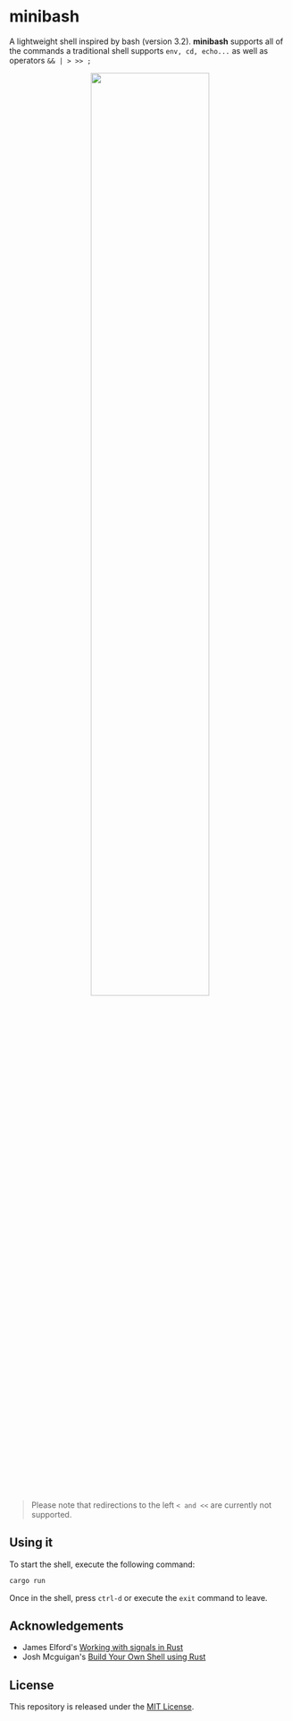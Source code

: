 # minibash

A lightweight shell inspired by bash (version 3.2). **minibash** supports all of the commands a traditional shell supports `env, cd, echo...` as well as operators `&& | > >> ;`

<p align="center">
<img src="https://media.giphy.com/media/P6qPAAW7jX5guAHcws/giphy.gif" width="65%" />
</p>

> Please note that redirections to the left `< and <<` are currently not supported.

## Using it
To start the shell, execute the following command:
```bash
cargo run
```

Once in the shell, press `ctrl-d` or execute the `exit` command to leave.

## Acknowledgements

- James Elford's [Working with signals in Rust](https://www.jameselford.com/blog/working-with-signals-in-rust-pt1-whats-a-signal/)
- Josh Mcguigan's [Build Your Own Shell using Rust](https://www.joshmcguigan.com/blog/build-your-own-shell-rust/)

## License

This repository is released under the [MIT License](https://github.com/maxdesalle/minibash/blob/main/LICENSE).

